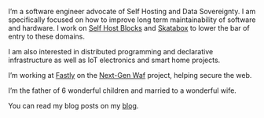 I’m a software engineer advocate of Self Hosting and Data Sovereignty. I am specifically focused on how to improve long term maintainability of software and hardware. I work on [Self Host Blocks](https://github.com/ibizaman/selfhostblocks) and [Skatabox](https://github.com/ibizaman/skatabox) to lower the bar of entry to these domains.

I am also interested in distributed programming and declarative infrastructure as well as IoT electronics and smart home projects.

I’m working at [Fastly](https://www.fastly.com/) on the [Next-Gen Waf](https://www.fastly.com/products/web-application-api-protection) project, helping secure the web.

I’m the father of 6 wonderful children and married to a wonderful wife.

You can read my blog posts on my [blog](https://blog.tiserbox.com).

